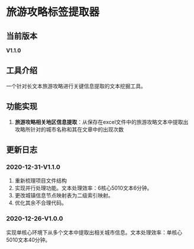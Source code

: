 # 旅游攻略标签提取器

## 当前版本
**V1.1.0**

## 工具介绍
一个针对长文本旅游攻略进行关键信息提取的文本挖掘工具。

## 功能实现
1.  **旅游攻略相关地区信息提取**：从保存在excel文件中的旅游攻略文本中提取出攻略所针对的城市名称和其在文章中的出现次数

## 更新日志

### 2020-12-31-V1.1.0
1. 重新梳理项目文件结构
2. 实现并行处理功能。文本处理效率：6核心5010文本6分钟。
3. 更改城镇信息节点映射表为二级索引映射。
4. 优化其余不合理代码。

### 2020-12-26-V1.0.0
实现单核心环境下从多个文本中提取出相关城市信息。文本处理效率：单核心5010文本40分钟。
